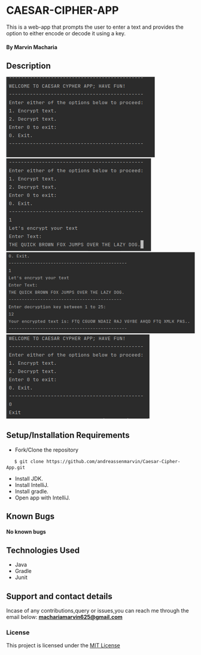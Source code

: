 # CAESAR-CIPHER-APP
This is a web-app that prompts the user to enter a text and 
provides the option to either encode or decode it using a key.

#### By **Marvin Macharia**
## Description
![Webapp image](src/Images/README/s1.png)
![Webapp image](src/Images/README/s2.png)
![Webapp image](src/Images/README/s3.png)
![Webapp image](src/Images/README/s4.png)
## Setup/Installation Requirements
* Fork/Clone the repository
```
   $ git clone https://github.com/andreassenmarvin/Caesar-Cipher-App.git
```
* Install JDK.
* Install IntelliJ.
* Install gradle.
* Open app with IntelliJ.

## Known Bugs
#### No known bugs
## Technologies Used
* Java
* Gradle
* Junit
## Support and contact details
Incase of any contributions,query or issues,you can reach me through the email below:
**machariamarvin625@gmail.com**
### License
This project is licensed under the [MIT License](https://github.com/marvinandreassen/Caesar-Cipher-App/blob/master/LICENSE)